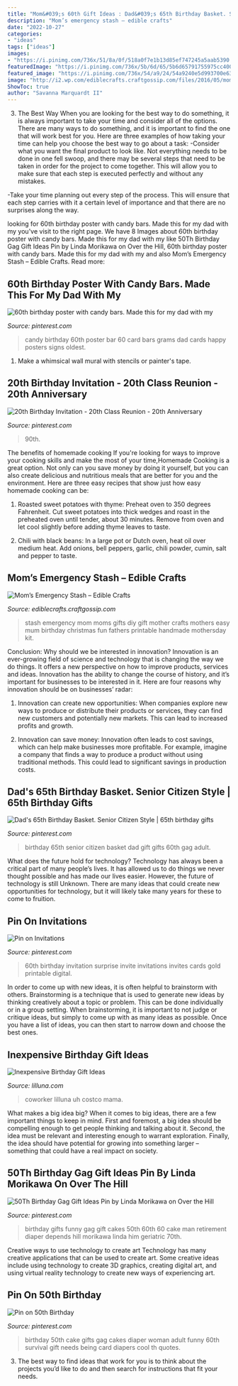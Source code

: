 ```yaml
---
title: "Mom&#039;s 60th Gift Ideas : Dad&#039;s 65th Birthday Basket. Senior Citizen Style"
description: "Mom’s emergency stash – edible crafts"
date: "2022-10-27"
categories:
- "ideas"
tags: ["ideas"]
images:
- "https://i.pinimg.com/736x/51/8a/0f/518a0f7e1b13d85ef747245a5aab5390.jpg"
featuredImage: "https://i.pinimg.com/736x/5b/6d/65/5b6d65791755975cc4004b2bbccfad85--th-birthday-party-ideas--birthday.jpg"
featured_image: "https://i.pinimg.com/736x/54/a9/24/54a9240e5d993700e63f16cff2ef2fa0.jpg"
image: "http://i2.wp.com/ediblecrafts.craftgossip.com/files/2016/05/moms-emergency-chocolate-stash.jpg?fit=600%2C900"
ShowToc: true
author: "Savanna Marquardt II"
---
```



3) The Best Way
When you are looking for the best way to do something, it is always important to take your time and consider all of the options. There are many ways to do something, and it is important to find the one that will work best for you. Here are three examples of how taking your time can help you choose the best way to go about a task: 
-Consider what you want the final product to look like. Not everything needs to be done in one fell swoop, and there may be several steps that need to be taken in order for the project to come together. This will allow you to make sure that each step is executed perfectly and without any mistakes.

-Take your time planning out every step of the process. This will ensure that each step carries with it a certain level of importance and that there are no surprises along the way.

	

		
looking for 60th birthday poster with candy bars. Made this for my dad with my you've visit to the right page. We have 8 Images about 60th birthday poster with candy bars. Made this for my dad with my like 50Th Birthday Gag Gift Ideas Pin by Linda Morikawa on Over the Hill, 60th birthday poster with candy bars. Made this for my dad with my and also Mom’s Emergency Stash – Edible Crafts. Read more:
		
    
## 60th Birthday Poster With Candy Bars. Made This For My Dad With My

<img loading=lazy src="https://i.pinimg.com/736x/c9/3c/43/c93c4355cae1bd9d31e8223ab7aadae5.jpg" onerror="this.onerror=null;this.src='https://tse4.mm.bing.net/th?id=OIP.py6Ks0DaXJpCe5Cjl3hPTwHaJ3&amp;pid=15.1';" alt="60th birthday poster with candy bars. Made this for my dad with my">

_Source: pinterest.com_

>candy birthday 60th poster bar 60 card bars grams dad cards happy posters signs oldest. 

	

1. Make a whimsical wall mural with stencils or painter's tape.

    
## 20th Birthday Invitation - 20th Class Reunion - 20th Anniversary

<img loading=lazy src="https://i.pinimg.com/736x/54/a9/24/54a9240e5d993700e63f16cff2ef2fa0.jpg" onerror="this.onerror=null;this.src='https://tse4.mm.bing.net/th?id=OIP.n8LOXTpkAcj73cCDwCYjPwHaHa&amp;pid=15.1';" alt="20th Birthday Invitation - 20th Class Reunion - 20th Anniversary">

_Source: pinterest.com_

>90th. 

	

The benefits of homemade cooking
If you're looking for ways to improve your cooking skills and make the most of your time,Homemade Cooking is a great option. Not only can you save money by doing it yourself, but you can also create delicious and nutritious meals that are better for you and the environment. Here are three easy recipes that show just how easy homemade cooking can be: 
1. Roasted sweet potatoes with thyme: Preheat oven to 350 degrees Fahrenheit. Cut sweet potatoes into thick wedges and roast in the preheated oven until tender, about 30 minutes. Remove from oven and let cool slightly before adding thyme leaves to taste. 

2. Chili with black beans: In a large pot or Dutch oven, heat oil over medium heat. Add onions, bell peppers, garlic, chili powder, cumin, salt and pepper to taste.

    
## Mom’s Emergency Stash – Edible Crafts

<img loading=lazy src="http://i2.wp.com/ediblecrafts.craftgossip.com/files/2016/05/moms-emergency-chocolate-stash.jpg?fit=600%2C900" onerror="this.onerror=null;this.src='https://tse4.mm.bing.net/th?id=OIP.wLRGgrTa_-pyjEqOHgsGNQHaLH&amp;pid=15.1';" alt="Mom’s Emergency Stash – Edible Crafts">

_Source: ediblecrafts.craftgossip.com_

>stash emergency mom moms gifts diy gift mother crafts mothers easy mum birthday christmas fun fathers printable handmade mothersday kit. 

	

Conclusion: Why should we be interested in innovation?
Innovation is an ever-growing field of science and technology that is changing the way we do things. It offers a new perspective on how to improve products, services and ideas. Innovation has the ability to change the course of history, and it’s important for businesses to be interested in it. Here are four reasons why innovation should be on businesses’ radar:
1) Innovation can create new opportunities: When companies explore new ways to produce or distribute their products or services, they can find new customers and potentially new markets. This can lead to increased profits and growth.

2) Innovation can save money: Innovation often leads to cost savings, which can help make businesses more profitable. For example, imagine a company that finds a way to produce a product without using traditional methods. This could lead to significant savings in production costs.

    
## Dad&#039;s 65th Birthday Basket. Senior Citizen Style | 65th Birthday Gifts

<img loading=lazy src="https://i.pinimg.com/736x/5b/6d/65/5b6d65791755975cc4004b2bbccfad85--th-birthday-party-ideas--birthday.jpg" onerror="this.onerror=null;this.src='https://tse1.mm.bing.net/th?id=OIP.zkwGWcZrfEI4JWqpZHVvGAHaNL&amp;pid=15.1';" alt="Dad&#039;s 65th Birthday Basket. Senior Citizen Style | 65th birthday gifts">

_Source: pinterest.com_

>birthday 65th senior citizen basket dad gift gifts 60th gag adult. 

	

What does the future hold for technology?
Technology has always been a critical part of many people’s lives. It has allowed us to do things we never thought possible and has made our lives easier. However, the future of technology is still Unknown. There are many ideas that could create new opportunities for technology, but it will likely take many years for these to come to fruition.

    
## Pin On Invitations

<img loading=lazy src="https://i.pinimg.com/736x/51/8a/0f/518a0f7e1b13d85ef747245a5aab5390.jpg" onerror="this.onerror=null;this.src='https://tse4.mm.bing.net/th?id=OIP.lxaeLhY27uGfWL_IXxzkSgHaKi&amp;pid=15.1';" alt="Pin on Invitations">

_Source: pinterest.com_

>60th birthday invitation surprise invite invitations invites cards gold printable digital. 

	

In order to come up with new ideas, it is often helpful to brainstorm with others. Brainstorming is a technique that is used to generate new ideas by thinking creatively about a topic or problem. This can be done individually or in a group setting. When brainstorming, it is important to not judge or critique ideas, but simply to come up with as many ideas as possible. Once you have a list of ideas, you can then start to narrow down and choose the best ones.

    
## Inexpensive Birthday Gift Ideas

<img loading=lazy src="https://lilluna.com/wp-content/uploads/2014/07/2c202b37414169de574ac74a714d75c3.jpg" onerror="this.onerror=null;this.src='https://tse1.mm.bing.net/th?id=OIP.Gt-RygIRfd8D_vHrxAIOLAHaLH&amp;pid=15.1';" alt="Inexpensive Birthday Gift Ideas">

_Source: lilluna.com_

>coworker lilluna uh costco mama. 

	

What makes a big idea big?
When it comes to big ideas, there are a few important things to keep in mind. First and foremost, a big idea should be compelling enough to get people thinking and talking about it. Second, the idea must be relevant and interesting enough to warrant exploration. Finally, the idea should have potential for growing into something larger – something that could have a real impact on society.

    
## 50Th Birthday Gag Gift Ideas Pin By Linda Morikawa On Over The Hill

<img loading=lazy src="https://i.pinimg.com/736x/9b/63/9d/9b639d0f615a256ab158176fc02e3b97.jpg" onerror="this.onerror=null;this.src='https://tse3.mm.bing.net/th?id=OIP.9BgU4C462yB2Zzt6jJpFiwHaJ3&amp;pid=15.1';" alt="50Th Birthday Gag Gift Ideas Pin by Linda Morikawa on Over the Hill">

_Source: pinterest.com_

>birthday gifts funny gag gift cakes 50th 60th 60 cake man retirement diaper depends hill morikawa linda him geriatric 70th. 

	

Creative ways to use technology to create art
Technology has many creative applications that can be used to create art. Some creative ideas include using technology to create 3D graphics, creating digital art, and using virtual reality technology to create new ways of experiencing art.

    
## Pin On 50th Birthday

<img loading=lazy src="https://i.pinimg.com/736x/8a/76/1a/8a761af0731b7f2ea7b0c6781c979b92.jpg" onerror="this.onerror=null;this.src='https://tse4.mm.bing.net/th?id=OIP.6k6GFxyqtGzjZGxfC7SNHQHaL9&amp;pid=15.1';" alt="Pin on 50th Birthday">

_Source: pinterest.com_

>birthday 50th cake gifts gag cakes diaper woman adult funny 60th survival gift needs being card diapers cool th quotes. 

	

3. The best way to find ideas that work for you is to think about the projects you’d like to do and then search for instructions that fit your needs.

